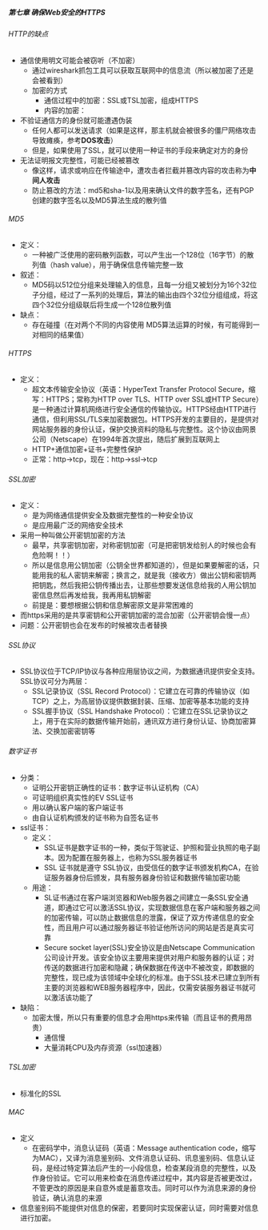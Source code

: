 ##### 第七章 确保Web安全的HTTPS



###### HTTP的缺点

- 通信使用明文可能会被窃听（不加密）
  - 通过wireshark抓包工具可以获取互联网中的信息流（所以被加密了还是会被看到）
  - 加密的方式
    - 通信过程中的加密：SSL或TSL加密，组成HTTPS
    - 内容的加密：
- 不验证通信方的身份就可能遭遇伪装
  - 任何人都可以发送请求（如果是这样，那主机就会被很多的僵尸网络攻击导致瘫痪，参考**DOS攻击**）
  - 但是，如果使用了SSL，就可以使用一种证书的手段来确定对方的身份
- 无法证明报文完整性，可能已经被篡改
  - 像这样，请求或响应在传输途中，遭攻击者拦截并篡改内容的攻击称为**中间人攻击**
  - 防止篡改的方法：md5和sha-1以及用来确认文件的数字签名，还有PGP创建的数字签名以及MD5算法生成的散列值



###### MD5

- 定义：
  - 一种被广泛使用的密码散列函数，可以产生出一个128位（16字节）的散列值（hash value），用于确保信息传输完整一致
- 叙述：
  - MD5码以512位分组来处理输入的信息，且每一分组又被划分为16个32位子分组，经过了一系列的处理后，算法的输出由四个32位分组组成，将这四个32位分组级联后将生成一个128位散列值
- 缺点：
  - 存在碰撞（在对两个不同的内容使用 MD5算法运算的时候，有可能得到一对相同的结果值）



###### HTTPS

- 定义：
  - 超文本传输安全协议（英语：HyperText Transfer Protocol Secure，缩写：HTTPS；常称为HTTP over TLS、HTTP over SSL或HTTP Secure）是一种通过计算机网络进行安全通信的传输协议。HTTPS经由HTTP进行通信，但利用SSL/TLS来加密数据包。HTTPS开发的主要目的，是提供对网站服务器的身份认证，保护交换资料的隐私与完整性。这个协议由网景公司（Netscape）在1994年首次提出，随后扩展到互联网上
  - HTTP+通信加密+证书+完整性保护
  - 正常：http->tcp，现在：http->ssl->tcp



###### SSL加密

- 定义：
  - 是为网络通信提供安全及数据完整性的一种安全协议
  - 是应用最广泛的网络安全技术
- 采用一种叫做公开密钥加密的方法
  - 最早，共享密钥加密，对称密钥加密（可是把密钥发给别人的时候也会有危险啊！！）
  - 所以是信息用公钥加密（公钥全世界都知道的），但是如果要解密的话，只能用我的私人密钥来解密；换言之，就是我（接收方）做出公钥和密钥两把钥匙，然后我把公钥传播出去，让那些想要发送信息给我的人用公钥加密信息然后再发给我，我再用私钥解密
  - 前提是：要想根据公钥和信息解密原文是非常困难的
- 而https采用的是共享密钥和公开密钥加密的混合加密（公开密钥会慢一点）
- 问题：公开密钥也会在发布的时候被攻击者替换



###### SSL协议

- SSL协议位于TCP/IP协议与各种应用层协议之间，为数据通讯提供安全支持。SSL协议可分为两层：
  - SSL记录协议（SSL Record Protocol）：它建立在可靠的传输协议（如TCP）之上，为高层协议提供数据封装、压缩、加密等基本功能的支持
  - SSL握手协议（SSL Handshake Protocol）：它建立在SSL记录协议之上，用于在实际的数据传输开始前，通讯双方进行身份认证、协商加密算法、交换加密密钥等



###### 数字证书

- 分类：
  - 证明公开密钥正确性的证书：数字证书认证机构（CA）
  - 可证明组织真实性的EV SSL证书
  - 用以确认客户端的客户端证书
  - 由自认证机构颁发的证书称为自签名证书
- ssl证书：
  - 定义：
    - SSL证书是数字证书的一种，类似于驾驶证、护照和营业执照的电子副本。因为配置在服务器上，也称为SSL服务器证书
    - SSL 证书就是遵守 SSL协议，由受信任的数字证书颁发机构CA，在验证服务器身份后颁发，具有服务器身份验证和数据传输加密功能
  - 用途：
    - SL证书通过在客户端浏览器和Web服务器之间建立一条SSL安全通道，即通过它可以激活SSL协议，实现数据信息在客户端和服务器之间的加密传输，可以防止数据信息的泄露，保证了双方传递信息的安全性，而且用户可以通过服务器证书验证他所访问的网站是否是真实可靠
    - Secure socket layer(SSL)安全协议是由Netscape Communication公司设计开发。该安全协议主要用来提供对用户和服务器的认证；对传送的数据进行加密和隐藏；确保数据在传送中不被改变，即数据的完整性，现已成为该领域中全球化的标准。由于SSL技术已建立到所有主要的浏览器和WEB服务器程序中，因此，仅需安装服务器证书就可以激活该功能了
- 缺陷：
  - 加密太慢，所以只有重要的信息才会用https来传输（而且证书的费用昂贵）
    - 通信慢
    - 大量消耗CPU及内存资源（ssl加速器）



###### TSL加密

- 标准化的SSL



###### MAC

- 定义
  - 在密码学中，消息认证码（英语：Message authentication code，缩写为MAC），又译为消息鉴别码、文件消息认证码、讯息鉴别码、信息认证码，是经过特定算法后产生的一小段信息，检查某段消息的完整性，以及作身份验证。它可以用来检查在消息传递过程中，其内容是否被更改过，不管更改的原因是来自意外或是蓄意攻击。同时可以作为消息来源的身份验证，确认消息的来源
- 信息鉴别码不能提供对信息的保密，若要同时实现保密认证，同时需要对信息进行加密。
